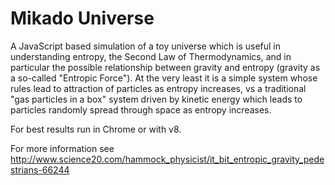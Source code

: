 # Mikado Universe

A JavaScript based simulation of a toy universe which is useful in understanding entropy, the Second Law of Thermodynamics, and in particular the possible relationship between gravity and entropy (gravity as a so-called "Entropic Force").  At the very least it is a simple system whose rules lead to attraction of particles as entropy increases, vs a traditional "gas particles in a box" system driven by kinetic energy which  leads to particles randomly spread through space as entropy increases.

For best results run in Chrome or with v8.

For more information see http://www.science20.com/hammock_physicist/it_bit_entropic_gravity_pedestrians-66244

